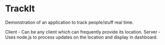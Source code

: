 # TrackIt
Demonstration of an application to track people/stuff real time. 

Client - Can be any client which can frequently provide its location.
Server - Uses node.js to process updates on the location and display in dashboard.
